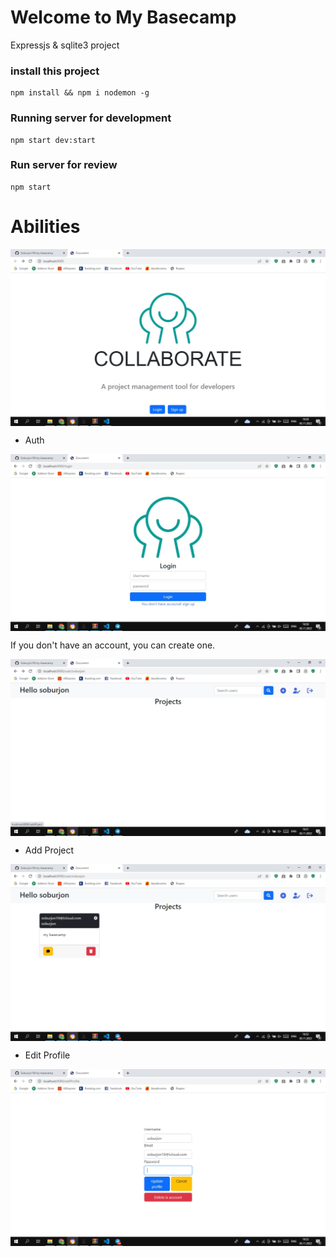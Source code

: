 # Welcome to My Basecamp
Expressjs & sqlite3 project


### install this project
```
npm install && npm i nodemon -g
```

### Running server for development
```
npm start dev:start
```
### Run server for review
```
npm start
```
# Abilities 

<img align="center" alt="image" src="./images/basecamp.jpg">
<ul>
<li>Auth</li>
</ul>
<img align="center" alt="image" src="./images/Login.jpg">
<p>If you don't have an account, you can create one.</p>
<img align="center" alt="image" src="./images/Home.jpg">
<ul>
<li>Add Project</li>
</ul>
<img align="center" alt="image" src="./images/Add-new-project.jpg">
<ul>
<li>Edit Profile</li>
</ul>
<img align="center" alt="image" src="./images/Edit-profile.jpg">
